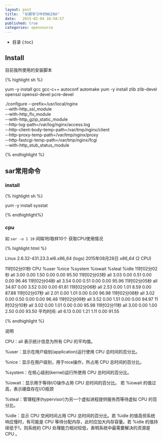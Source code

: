 ```yaml
---
layout: post
title:  "长期学习中的NGINX"
date:   2015-02-04 16:58:57
published: true
categories: opensource
---
```


* 目录
{:toc}

## Install

目前我所使用的安装脚本

{% highlight sh %}

yum -y install gcc gcc-c++ autoconf automake
yum -y install zlib zlib-devel openssl openssl-devel pcre-devel

./configure --prefix=/usr/local/nginx \
--with-http_ssl_module \
--with-http_flv_module \
--with-http_gzip_static_module \
--http-log-path=/var/log/nginx/access.log \
--http-client-body-temp-path=/var/tmp/nginx/client \
--http-proxy-temp-path=/var/tmp/nginx/proxy \
--http-fastcgi-temp-path=/var/tmp/nginx/fcgi \
--with-http_stub_status_module

{% endhighlight %}


## sar常用命令

### install
{% highlight sh %}

yum -y install sysstat

{% endhighlight%}

### cpu

如 `sar -u 1 10`
间隔1秒取样10个 获取CPU使用情况

{% highlight  html %}

Linux 2.6.32-431.23.3.el6.x86_64 (logs) 	2015年08月28日 	_x86_64_	(2 CPU) <!---->

11时02分01秒     CPU     %user     %nice   %system   %iowait    %steal     %idle
11时02分02秒     all      3.00      0.00      1.50      0.00      0.00     95.50
11时02分03秒     all      3.03      0.00      0.51      0.00      0.00     96.46
11时02分04秒     all      3.54      0.00      0.51      0.00      0.00     95.96
11时02分05秒     all     34.67      0.00      3.52      0.00      0.00     61.81
11时02分06秒     all      2.53      0.00      1.01      8.59      0.00     87.88
11时02分07秒     all      2.01      0.00      1.01      0.00      0.00     96.98
11时02分08秒     all      3.02      0.00      0.50      0.00      0.00     96.48
11时02分09秒     all      3.52      0.00      1.51      0.00      0.00     94.97
11时02分10秒     all      3.02      0.00      1.01      0.00      0.00     95.98
11时02分11秒     all      3.00      0.00      1.00      2.50      0.00     93.50
平均时间:     all      6.13      0.00      1.21      1.11      0.00     91.55

{% endhighlight %}

说明

CPU：all 表示统计信息为所有 CPU 的平均值。

%user：显示在用户级别(application)运行使用 CPU 总时间的百分比。

%nice：显示在用户级别，用于nice操作，所占用 CPU 总时间的百分比。

%system：在核心级别(kernel)运行所使用 CPU 总时间的百分比。

%iowait：显示用于等待I/O操作占用 CPU 总时间的百分比。 若 %iowait 的值过高，表示硬盘存在I/O瓶颈

%steal：管理程序(hypervisor)为另一个虚拟进程提供服务而等待虚拟 CPU 的百分比。

%idle：显示 CPU 空闲时间占用 CPU 总时间的百分比。若 %idle 的值高但系统响应慢时，有可能是 CPU 等待分配内存，此时应加大内存容量。若 %idle 的值持续低于1，则系统的 CPU 处理能力相对较低，表明系统中最需要解决的资源是 CPU 。



